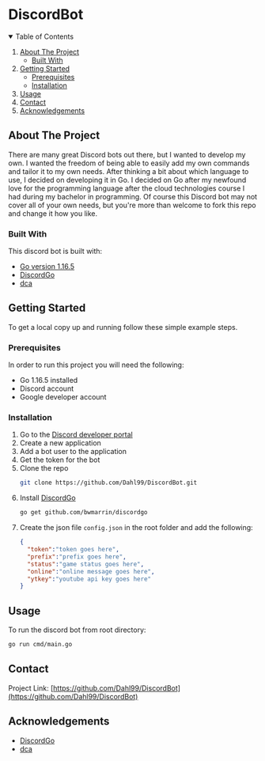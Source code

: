# DiscordBot

<!-- TABLE OF CONTENTS -->
<details open="open">
  <summary>Table of Contents</summary>
  <ol>
    <li>
      <a href="#about-the-project">About The Project</a>
      <ul>
        <li><a href="#built-with">Built With</a></li>
      </ul>
    </li>
    <li>
      <a href="#getting-started">Getting Started</a>
      <ul>
        <li><a href="#prerequisites">Prerequisites</a></li>
        <li><a href="#installation">Installation</a></li>
      </ul>
    </li>
    <li><a href="#usage">Usage</a></li>
    <li><a href="#contact">Contact</a></li>
    <li><a href="#acknowledgements">Acknowledgements</a></li>
  </ol>
</details>

## About The Project

There are many great Discord bots out there, but I wanted to develop my own. I wanted the freedom of being able to easily add my own commands and tailor it to my own needs. After thinking a bit about which language to use, I decided on developing it in Go. I decided on Go after my newfound love for the programming language after the cloud technologies course I had during my bachelor in programming. Of course this Discord bot may not cover all of your own needs, but you're more than welcome to fork this repo and change it how you like.

### Built With

This discord bot is built with:
* [Go version 1.16.5](https://golang.org/)
* [DiscordGo](https://github.com/bwmarrin/discordgo)
* [dca](https://github.com/jonas747/dca)

## Getting Started

To get a local copy up and running follow these simple example steps.

### Prerequisites

In order to run this project you will need the following:

* Go 1.16.5 installed
* Discord account
* Google developer account

### Installation

1. Go to the [Discord developer portal](https://discord.com/developers)
2. Create a new application
3. Add a bot user to the application
4. Get the token for the bot
5. Clone the repo
   ```sh
   git clone https://github.com/Dahl99/DiscordBot.git
   ```
6. Install [DiscordGo](https://github.com/bwmarrin/discordgo)
   ```sh
   go get github.com/bwmarrin/discordgo
   ```
7. Create the json file `config.json` in the root folder and add the following:
    ```json
    {
      "token":"token goes here",
      "prefix":"prefix goes here",
      "status":"game status goes here",
      "online":"online message goes here",
      "ytkey":"youtube api key goes here"
    }
    ```

## Usage

To run the discord bot from root directory:

```sh
go run cmd/main.go
```

## Contact

Project Link: [https://github.com/Dahl99/DiscordBot](https://github.com/Dahl99/DiscordBot)

## Acknowledgements

* [DiscordGo](https://github.com/bwmarrin/discordgo)
* [dca](https://github.com/jonas747/dca)
